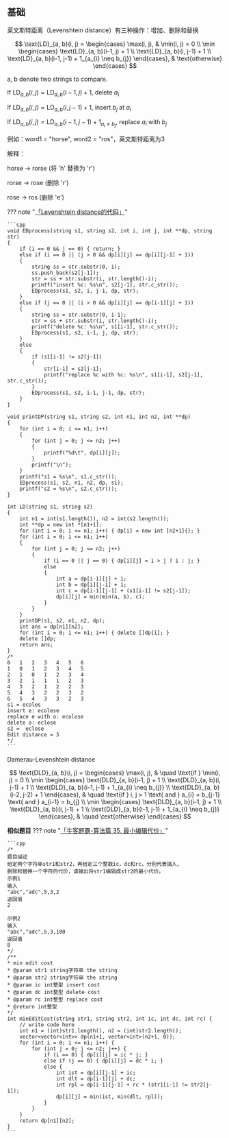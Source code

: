 ## 基础
莱文斯特距离（Levenshtein distance）有三种操作：增加、删除和替换

$$
\text{LD}_{a, b}(i, j) =
\begin{cases}
\max(i, j), & \min(i, j) = 0 \\
\min
\begin{cases}
\text{LD}_{a, b}(i-1, j) + 1 \\
\text{LD}_{a, b}(i, j-1) + 1 \\
\text{LD}_{a, b}(i-1, j-1) + 1_{a_{i} \neq b_{j}}
\end{cases}, & \text{otherwise}
\end{cases}
$$

a, b denote two strings to compare.

If $\text{LD}_{a, b}(i, j) = \text{LD}_{a, b}(i-1, j) + 1$, delete $a_{i}$

If $\text{LD}_{a, b}(i, j) = \text{LD}_{a, b}(i, j-1) + 1$, insert $b_{j}$ at $a_{i}$

If $\text{LD}_{a, b}(i, j) = \text{LD}_{a, b}(i-1, j-1) + 1_{a_{i} \neq b_{j}}$, replace $a_{i}$ with $b_{j}$

例如：word1 = "horse", word2 = "ros"，莱文斯特距离为3

解释：

horse -> rorse (将 'h' 替换为 'r')

rorse -> rose (删除 'r')

rose -> ros (删除 'e')

??? note "[「Levenshtein distance的代码」]()"

    ```cpp
    void EDprocess(string s1, string s2, int i, int j, int **dp, string str)
    {
        if (i == 0 && j == 0) { return; }
        else if (i == 0 || (j > 0 && dp[i][j] == dp[i][j-1] + 1))
        {
            string ss = str.substr(0, i);
            ss.push_back(s2[j-1]);
            str = ss + str.substr(i, str.length()-i);
            printf("insert %c: %s\n", s2[j-1], str.c_str());
            EDprocess(s1, s2, i, j-1, dp, str);
        }
        else if (j == 0 || (i > 0 && dp[i][j] == dp[i-1][j] + 1))
        {
            string ss = str.substr(0, i-1);
            str = ss + str.substr(i, str.length()-i);
            printf("delete %c: %s\n", s1[i-1], str.c_str());
            EDprocess(s1, s2, i-1, j, dp, str);
        }
        else
        {
            if (s1[i-1] != s2[j-1])
            {
                str[i-1] = s2[j-1];
                printf("replace %c with %c: %s\n", s1[i-1], s2[j-1], str.c_str());
            }
            EDprocess(s1, s2, i-1, j-1, dp, str);
        }
    }

    void printDP(string s1, string s2, int n1, int n2, int **dp)
    {
        for (int i = 0; i <= n1; i++)
        {
            for (int j = 0; j <= n2; j++)
            {
                printf("%d\t", dp[i][j]);
            }
            printf("\n");
        }
        printf("s1 = %s\n", s1.c_str());
        EDprocess(s1, s2, n1, n2, dp, s1);
        printf("s2 = %s\n", s2.c_str());
    }

    int LD(string s1, string s2)
    {
        int n1 = int(s1.length()), n2 = int(s2.length());
        int **dp = new int *[n1+1];
        for (int i = 0; i <= n1; i++) { dp[i] = new int [n2+1]{}; }
        for (int i = 0; i <= n1; i++)
        {
            for (int j = 0; j <= n2; j++)
            {
                if (i == 0 || j == 0) { dp[i][j] = i > j ? i : j; }
                else
                {
                    int a = dp[i-1][j] + 1;
                    int b = dp[i][j-1] + 1;
                    int c = dp[i-1][j-1] + (s1[i-1] != s2[j-1]);
                    dp[i][j] = min(min(a, b), c);
                }
            }
        }
        printDP(s1, s2, n1, n2, dp);
        int ans = dp[n1][n2];
        for (int i = 0; i <= n1; i++) { delete []dp[i]; }
        delete []dp;
        return ans;
    }
    /*
    0	1	2	3	4	5	6	
    1	0	1	2	3	4	5	
    2	1	0	1	2	3	4	
    3	2	1	1	1	2	3	
    4	3	2	1	2	2	3	
    5	4	3	2	2	3	2	
    6	5	4	3	3	2	3	
    s1 = ecoles
    insert e: ecolese
    replace e with o: ecolose
    delete o: eclose
    s2 =  eclose
    Edit distance = 3
    */
    ```

Damerau-Levenshtein distance

$$
\text{DLD}_{a, b}(i, j) =
\begin{cases}
\max(i, j), & \quad \text{if } \min(i, j) = 0 \\
\min
\begin{cases}
\text{DLD}_{a, b}(i-1, j) + 1 \\
\text{DLD}_{a, b}(i, j-1) + 1 \\
\text{DLD}_{a, b}(i-1, j-1) + 1_{a_{i} \neq b_{j}} \\
\text{DLD}_{a, b}(i-2, j-2) + 1
\end{cases}, & \quad \text{if } i, j > 1 \text{ and } a_{i} = b_{j-1} \text{ and } a_{i-1} = b_{j} \\
\min
\begin{cases}
\text{DLD}_{a, b}(i-1, j) + 1 \\
\text{DLD}_{a, b}(i, j-1) + 1 \\
\text{DLD}_{a, b}(i-1, j-1) + 1_{a_{i} \neq b_{j}}
\end{cases}, & \quad \text{otherwise}
\end{cases}
$$

**相似题目**
??? note "[「牛客题霸-算法篇 35. 最小编辑代价」](https://www.nowcoder.com/practice/05fed41805ae4394ab6607d0d745c8e4?tpId=196&tqId=37134&rp=1&ru=%2Fta%2Fjob-code-total&qru=%2Fta%2Fjob-code-total%2Fquestion-ranking&tab=answerKey)"

    ```cpp
    /*
    题目描述
    给定两个字符串str1和str2，再给定三个整数ic，dc和rc，分别代表插入、
    删除和替换一个字符的代价，请输出将str1编辑成str2的最小代价。
    示例1
    输入
    "abc","adc",5,3,2
    返回值
    2

    示例2
    输入
    "abc","adc",5,3,100
    返回值
    8
    */
    /**
    * min edit cost
    * @param str1 string字符串 the string
    * @param str2 string字符串 the string
    * @param ic int整型 insert cost
    * @param dc int整型 delete cost
    * @param rc int整型 replace cost
    * @return int整型
    */
    int minEditCost(string str1, string str2, int ic, int dc, int rc) {
        // write code here
        int n1 = (int)str1.length(), n2 = (int)str2.length();
        vector<vector<int>> dp(n1+1, vector<int>(n2+1, 0));
        for (int i = 0; i <= n1; i++) {
            for (int j = 0; j <= n2; j++) {
                if (i == 0) { dp[i][j] = ic * j; }
                else if (j == 0) { dp[i][j] = dc * i; }
                else {
                    int ist = dp[i][j-1] + ic;
                    int dlt = dp[i-1][j] + dc;
                    int rpl = dp[i-1][j-1] + rc * (str1[i-1] != str2[j-1]);
                    dp[i][j] = min(ist, min(dlt, rpl));
                }
            }
        }
        return dp[n1][n2];
    }
    ```
